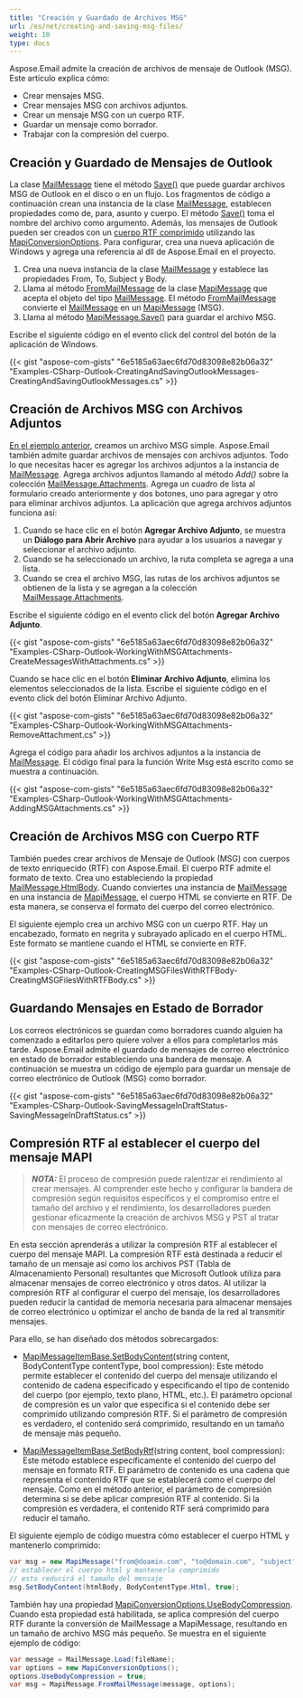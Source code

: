 ```yaml
---
title: "Creación y Guardado de Archivos MSG"
url: /es/net/creating-and-saving-msg-files/
weight: 10
type: docs
---
```


Aspose.Email admite la creación de archivos de mensaje de Outlook (MSG). Este artículo explica cómo:

- Crear mensajes MSG.
- Crear mensajes MSG con archivos adjuntos.
- Crear un mensaje MSG con un cuerpo RTF.
- Guardar un mensaje como borrador.
- Trabajar con la compresión del cuerpo.

## **Creación y Guardado de Mensajes de Outlook**

La clase [MailMessage](https://reference.aspose.com/email/net/aspose.email/mailmessage/) tiene el método [Save()](https://reference.aspose.com/email/net/aspose.email/mailmessage/save/#save/) que puede guardar archivos MSG de Outlook en el disco o en un flujo. Los fragmentos de código a continuación crean una instancia de la clase [MailMessage](https://reference.aspose.com/email/net/aspose.email/mailmessage/), establecen propiedades como de, para, asunto y cuerpo. El método [Save()](https://reference.aspose.com/email/net/aspose.email/mailmessage/save/#save/) toma el nombre del archivo como argumento. Además, los mensajes de Outlook pueden ser creados con un [cuerpo RTF comprimido]([/email/net/managing-message-files-with-aspose-email-outlook/#managingmessagefileswithaspose-email-outlook-creatingmsgfileswithrtfbody](https://docs.aspose.com/email/net/managing-message-files-with-aspose-email-outlook/#managingmessagefileswithaspose-email-outlook-creatingmsgfileswithrtfbody)) utilizando las [MapiConversionOptions](https://reference.aspose.com/email/net/aspose.email.mapi/mapiconversionoptions/). Para configurar, crea una nueva aplicación de Windows y agrega una referencia al dll de Aspose.Email en el proyecto.

1. Crea una nueva instancia de la clase [MailMessage](https://reference.aspose.com/email/net/aspose.email/mailmessage/) y establece las propiedades From, To, Subject y Body.
2. Llama al método [FromMailMessage](https://reference.aspose.com/email/net/aspose.email.mapi/mapimessage/frommailmessage/#frommailmessage/) de la clase [MapiMessage](https://reference.aspose.com/email/net/aspose.email.mapi/mapimessage/) que acepta el objeto del tipo [MailMessage](https://reference.aspose.com/email/net/aspose.email/mailmessage/). El método [FromMailMessage](https://reference.aspose.com/email/net/aspose.email.mapi/mapimessage/frommailmessage/#frommailmessage/) convierte el [MailMessage](https://reference.aspose.com/email/net/aspose.email/mailmessage/) en un [MapiMessage](https://reference.aspose.com/email/net/aspose.email.mapi/mapimessage/) (MSG).
3. Llama al método [MapiMessage.Save()](https://reference.aspose.com/email/net/aspose.email.mapi/mapimessage/save/#save/) para guardar el archivo MSG.

Escribe el siguiente código en el evento click del control del botón de la aplicación de Windows.

{{< gist "aspose-com-gists" "6e5185a63aec6fd70d83098e82b06a32" "Examples-CSharp-Outlook-CreatingAndSavingOutlookMessages-CreatingAndSavingOutlookMessages.cs" >}}

## **Creación de Archivos MSG con Archivos Adjuntos**

[En el ejemplo anterior](https://docs.aspose.com/email/es/net/managing-message-files-with-aspose-email-outlook/#managingmessagefileswithaspose-email-outlook-creatingandsavingoutlookmessages), creamos un archivo MSG simple. Aspose.Email también admite guardar archivos de mensajes con archivos adjuntos. Todo lo que necesitas hacer es agregar los archivos adjuntos a la instancia de [MailMessage](https://reference.aspose.com/email/net/aspose.email/mailmessage/). Agrega archivos adjuntos llamando al método *Add()* sobre la colección [MailMessage.Attachments](https://reference.aspose.com/email/net/aspose.email/mailmessage/attachments/). Agrega un cuadro de lista al formulario creado anteriormente y dos botones, uno para agregar y otro para eliminar archivos adjuntos. La aplicación que agrega archivos adjuntos funciona así:

1. Cuando se hace clic en el botón **Agregar Archivo Adjunto**, se muestra un **Diálogo para Abrir Archivo** para ayudar a los usuarios a navegar y seleccionar el archivo adjunto.
2. Cuando se ha seleccionado un archivo, la ruta completa se agrega a una lista.
3. Cuando se crea el archivo MSG, las rutas de los archivos adjuntos se obtienen de la lista y se agregan a la colección [MailMessage.Attachments](https://reference.aspose.com/email/net/aspose.email/mailmessage/attachments/).

Escribe el siguiente código en el evento click del botón **Agregar Archivo Adjunto**.

{{< gist "aspose-com-gists" "6e5185a63aec6fd70d83098e82b06a32" "Examples-CSharp-Outlook-WorkingWithMSGAttachments-CreateMessagesWithAttachments.cs" >}}

Cuando se hace clic en el botón **Eliminar Archivo Adjunto**, elimina los elementos seleccionados de la lista. Escribe el siguiente código en el evento click del botón Eliminar Archivo Adjunto.

{{< gist "aspose-com-gists" "6e5185a63aec6fd70d83098e82b06a32" "Examples-CSharp-Outlook-WorkingWithMSGAttachments-RemoveAttachment.cs" >}}

Agrega el código para añadir los archivos adjuntos a la instancia de [MailMessage](https://reference.aspose.com/email/net/aspose.email/mailmessage/). El código final para la función Write Msg está escrito como se muestra a continuación.

{{< gist "aspose-com-gists" "6e5185a63aec6fd70d83098e82b06a32" "Examples-CSharp-Outlook-WorkingWithMSGAttachments-AddingMSGAttachments.cs" >}}

## **Creación de Archivos MSG con Cuerpo RTF**

También puedes crear archivos de Mensaje de Outlook (MSG) con cuerpos de texto enriquecido (RTF) con Aspose.Email. El cuerpo RTF admite el formato de texto. Crea uno estableciendo la propiedad [MailMessage.HtmlBody](https://reference.aspose.com/email/net/aspose.email/mailmessage/htmlbody/). Cuando conviertes una instancia de [MailMessage](https://reference.aspose.com/email/net/aspose.email/mailmessage/) en una instancia de [MapiMessage](https://reference.aspose.com/email/net/aspose.email.mapi/mapimessage/), el cuerpo HTML se convierte en RTF. De esta manera, se conserva el formato del cuerpo del correo electrónico.

El siguiente ejemplo crea un archivo MSG con un cuerpo RTF. Hay un encabezado, formato en negrita y subrayado aplicado en el cuerpo HTML. Este formato se mantiene cuando el HTML se convierte en RTF.

{{< gist "aspose-com-gists" "6e5185a63aec6fd70d83098e82b06a32" "Examples-CSharp-Outlook-CreatingMSGFilesWithRTFBody-CreatingMSGFilesWithRTFBody.cs" >}}

## **Guardando Mensajes en Estado de Borrador**

Los correos electrónicos se guardan como borradores cuando alguien ha comenzado a editarlos pero quiere volver a ellos para completarlos más tarde. Aspose.Email admite el guardado de mensajes de correo electrónico en estado de borrador estableciendo una bandera de mensaje. A continuación se muestra un código de ejemplo para guardar un mensaje de correo electrónico de Outlook (MSG) como borrador.

{{< gist "aspose-com-gists" "6e5185a63aec6fd70d83098e82b06a32" "Examples-CSharp-Outlook-SavingMessageInDraftStatus-SavingMessageInDraftStatus.cs" >}}

## **Compresión RTF al establecer el cuerpo del mensaje MAPI**

> **_NOTA:_** El proceso de compresión puede ralentizar el rendimiento al crear mensajes. Al comprender este hecho y configurar la bandera de compresión según requisitos específicos y el compromiso entre el tamaño del archivo y el rendimiento, los desarrolladores pueden gestionar eficazmente la creación de archivos MSG y PST al tratar con mensajes de correo electrónico.

En esta sección aprenderás a utilizar la compresión RTF al establecer el cuerpo del mensaje MAPI. La compresión RTF está destinada a reducir el tamaño de un mensaje así como los archivos PST (Tabla de Almacenamiento Personal) resultantes que Microsoft Outlook utiliza para almacenar mensajes de correo electrónico y otros datos. Al utilizar la compresión RTF al configurar el cuerpo del mensaje, los desarrolladores pueden reducir la cantidad de memoria necesaria para almacenar mensajes de correo electrónico u optimizar el ancho de banda de la red al transmitir mensajes.

Para ello, se han diseñado dos métodos sobrecargados:

- [MapiMessageItemBase.SetBodyContent](https://reference.aspose.com/email/net/aspose.email.mapi/mapimessageitembase/setbodycontent/)(string content, BodyContentType contentType, bool compression): Este método permite establecer el contenido del cuerpo del mensaje utilizando el contenido de cadena especificado y especificando el tipo de contenido del cuerpo (por ejemplo, texto plano, HTML, etc.). El parámetro opcional de compresión es un valor que especifica si el contenido debe ser comprimido utilizando compresión RTF. Si el parámetro de compresión es verdadero, el contenido será comprimido, resultando en un tamaño de mensaje más pequeño.

- [MapiMessageItemBase.SetBodyRtf](https://reference.aspose.com/email/net/aspose.email.mapi/mapimessageitembase/setbodyrtf/)(string content, bool compression): Este método establece específicamente el contenido del cuerpo del mensaje en formato RTF. El parámetro de contenido es una cadena que representa el contenido RTF que se establecerá como el cuerpo del mensaje. Como en el método anterior, el parámetro de compresión determina si se debe aplicar compresión RTF al contenido. Si la compresión es verdadera, el contenido RTF será comprimido para reducir el tamaño.

El siguiente ejemplo de código muestra cómo establecer el cuerpo HTML y mantenerlo comprimido:

```cs
var msg = new MapiMessage("from@doamin.com", "to@domain.com", "subject", "body");
// establecer el cuerpo html y mantenerlo comprimido
// esto reducirá el tamaño del mensaje
msg.SetBodyContent(htmlBody, BodyContentType.Html, true);
```

También hay una propiedad [MapiConversionOptions.UseBodyCompression](https://reference.aspose.com/email/net/aspose.email.mapi/mapiconversionoptions/usebodycompression/). Cuando esta propiedad está habilitada, se aplica compresión del cuerpo RTF durante la conversión de MailMessage a MapiMessage, resultando en un tamaño de archivo MSG más pequeño. Se muestra en el siguiente ejemplo de código:

```cs
var message = MailMessage.Load(fileName);
var options = new MapiConversionOptions();
options.UseBodyCompression = true;
var msg = MapiMessage.FromMailMessage(message, options);
```